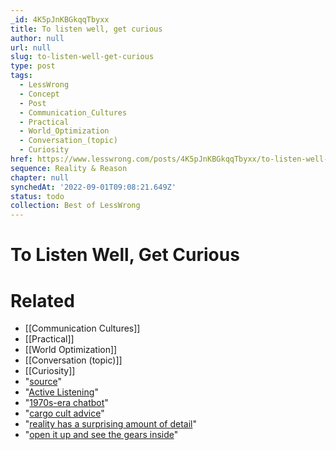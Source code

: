 ```yaml
---
_id: 4K5pJnKBGkqqTbyxx
title: To listen well, get curious
author: null
url: null
slug: to-listen-well-get-curious
type: post
tags:
  - LessWrong
  - Concept
  - Post
  - Communication_Cultures
  - Practical
  - World_Optimization
  - Conversation_(topic)
  - Curiosity
href: https://www.lesswrong.com/posts/4K5pJnKBGkqqTbyxx/to-listen-well-get-curious
sequence: Reality & Reason
chapter: null
synchedAt: '2022-09-01T09:08:21.649Z'
status: todo
collection: Best of LessWrong
---
```


# To Listen Well, Get Curious


# Related

- [[Communication Cultures]]
- [[Practical]]
- [[World Optimization]]
- [[Conversation (topic)]]
- [[Curiosity]]
- "[source](https://twitter.com/thecassiecao/status/1276506378388017155/photo/1)"
- "[Active Listening](active-listening.pdf)"
- "[1970s-era chatbot](https://en.wikipedia.org/wiki/ELIZA)"
- "[cargo cult advice](https://en.wikipedia.org/wiki/Cargo_cult_science)"
- "[reality has a surprising amount of detail](http://johnsalvatier.org/blog/2017/reality-has-a-surprising-amount-of-detail)"
- "[open it up and see the gears inside](https://www.lesswrong.com/posts/B7P97C27rvHPz3s9B/gears-in-understanding)"